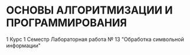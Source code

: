 # ОСНОВЫ АЛГОРИТМИЗАЦИИ И ПРОГРАММИРОВАНИЯ
1 Курс
1 Семестр
Лабораторная работа № 13 "Обработка символьной информации"
